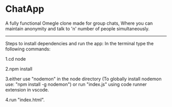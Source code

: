 # ChatApp
A fully functional Omegle clone made for group chats, Where you can maintain anonymity and talk to 'n' number of people simultaneously. 
**********************************************
Steps to install dependencies and run the app:
In the terminal type the following commands:

1.cd node

2.npm install

3.either use "nodemon" in the node directory
(To globally install nodemon use: "npm install -g nodemon")
or
run "index.js" using code runner extension in vscode.

4.run "index.html".

